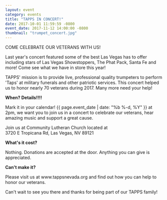 ```yaml
---
layout: event
category: events
title: "TAPPS IN CONCERT!"
date: 2017-10-01 11:59:59 -0800
event_date: 2017-11-12 14:00:00 -0800
thumbnail: "trumpet_concert.jpg"
---
```


<p>COME CELEBRATE OUR VETERANS WITH US!</p>

<p>Last year's concert featured some of the best Las Vegas has to offer including stars of Las Vegas Showstoppers, The Phat Pack, Santa Fe and more! Come see what we have in store this year!</p>

<p>TAPPS' mission is to provide live, professional quality trumpeters to perform 'Taps' at military funerals and other patriotic services. This concert helped us to honor nearly 70 veterans during 2017. Many more need your help!</p>

<strong>When?  Details!!!!</strong>

<p>Mark it in your calendar!  {{ page.event_date | date: "%b %-d, %Y" }} at 2pm, we want you to join us in a concert to celebrate our veterans, hear amazing music and support a great cause.</p>

<p>Join us at Community Lutheran Church located at<br>
3720 E Tropicana Rd, Las Vegas, NV 89121</p>

<strong>What's it cost?</strong>

<p>Nothing.  Donations are accepted at the door.  Anything you can give is appreciated.</p>

<strong>Can't make it?</strong>

<p>Please visit us at www.tappsnevada.org and find out how you can help to honor our veterans.</p>

<p>Can't wait to see you there and thanks for being part of our TAPPS family!</p>